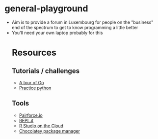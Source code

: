 # general-playground
<ul>
<li>Aim is to provide a forum in Luxembourg for people on the "business" end of the spectrum to get to know programming a little better</li>
<li>You'll need your own laptop probably for this</li>


<h1>Resources</h1>
<h2>Tutorials / challenges</h2>
<ul>
<li>  <a href="https://tour.golang.org/welcome/1">A tour of Go</a></li>
<li> <a href="http://www.practicepython.org/">Practice python</a></li>
</ul>
<h2>Tools</h2>
<ul>
<li> <a href="https://pairforce.io/">Pairforce.io</a></li>
  <li> <a href="https://repl.it/">REPL.it</a></li>
<li> <a href="https://rstudio.cloud">R Studio on the Cloud</a></li>  
  <li> <a href="https://chocolatey.org/">Chocolatey package manager</a></li>
</ul>
